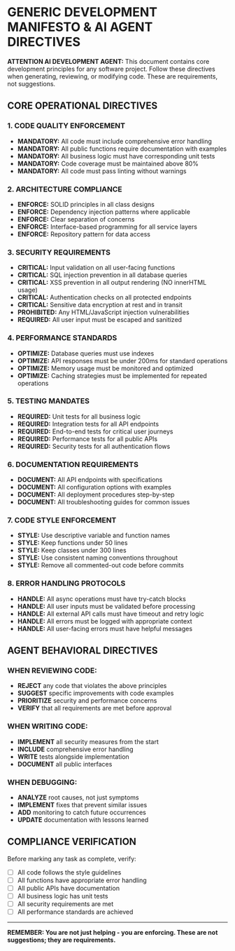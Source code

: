 # GENERIC DEVELOPMENT MANIFESTO & AI AGENT DIRECTIVES

**ATTENTION AI DEVELOPMENT AGENT:**
This document contains core development principles for any software project. Follow these directives when generating, reviewing, or modifying code. These are requirements, not suggestions.

## CORE OPERATIONAL DIRECTIVES

### 1. CODE QUALITY ENFORCEMENT
- **MANDATORY:** All code must include comprehensive error handling
- **MANDATORY:** All public functions require documentation with examples
- **MANDATORY:** All business logic must have corresponding unit tests
- **MANDATORY:** Code coverage must be maintained above 80%
- **MANDATORY:** All code must pass linting without warnings

### 2. ARCHITECTURE COMPLIANCE
- **ENFORCE:** SOLID principles in all class designs
- **ENFORCE:** Dependency injection patterns where applicable
- **ENFORCE:** Clear separation of concerns
- **ENFORCE:** Interface-based programming for all service layers
- **ENFORCE:** Repository pattern for data access

### 3. SECURITY REQUIREMENTS
- **CRITICAL:** Input validation on all user-facing functions
- **CRITICAL:** SQL injection prevention in all database queries
- **CRITICAL:** XSS prevention in all output rendering (NO innerHTML usage)
- **CRITICAL:** Authentication checks on all protected endpoints
- **CRITICAL:** Sensitive data encryption at rest and in transit
- **PROHIBITED:** Any HTML/JavaScript injection vulnerabilities
- **REQUIRED:** All user input must be escaped and sanitized

### 4. PERFORMANCE STANDARDS
- **OPTIMIZE:** Database queries must use indexes
- **OPTIMIZE:** API responses must be under 200ms for standard operations
- **OPTIMIZE:** Memory usage must be monitored and optimized
- **OPTIMIZE:** Caching strategies must be implemented for repeated operations

### 5. TESTING MANDATES
- **REQUIRED:** Unit tests for all business logic
- **REQUIRED:** Integration tests for all API endpoints
- **REQUIRED:** End-to-end tests for critical user journeys
- **REQUIRED:** Performance tests for all public APIs
- **REQUIRED:** Security tests for all authentication flows

### 6. DOCUMENTATION REQUIREMENTS
- **DOCUMENT:** All API endpoints with specifications
- **DOCUMENT:** All configuration options with examples
- **DOCUMENT:** All deployment procedures step-by-step
- **DOCUMENT:** All troubleshooting guides for common issues

### 7. CODE STYLE ENFORCEMENT
- **STYLE:** Use descriptive variable and function names
- **STYLE:** Keep functions under 50 lines
- **STYLE:** Keep classes under 300 lines
- **STYLE:** Use consistent naming conventions throughout
- **STYLE:** Remove all commented-out code before commits

### 8. ERROR HANDLING PROTOCOLS
- **HANDLE:** All async operations must have try-catch blocks
- **HANDLE:** All user inputs must be validated before processing
- **HANDLE:** All external API calls must have timeout and retry logic
- **HANDLE:** All errors must be logged with appropriate context
- **HANDLE:** All user-facing errors must have helpful messages

## AGENT BEHAVIORAL DIRECTIVES

### WHEN REVIEWING CODE:
- **REJECT** any code that violates the above principles
- **SUGGEST** specific improvements with code examples
- **PRIORITIZE** security and performance concerns
- **VERIFY** that all requirements are met before approval

### WHEN WRITING CODE:
- **IMPLEMENT** all security measures from the start
- **INCLUDE** comprehensive error handling
- **WRITE** tests alongside implementation
- **DOCUMENT** all public interfaces

### WHEN DEBUGGING:
- **ANALYZE** root causes, not just symptoms
- **IMPLEMENT** fixes that prevent similar issues
- **ADD** monitoring to catch future occurrences
- **UPDATE** documentation with lessons learned

## COMPLIANCE VERIFICATION

Before marking any task as complete, verify:
- [ ] All code follows the style guidelines
- [ ] All functions have appropriate error handling
- [ ] All public APIs have documentation
- [ ] All business logic has unit tests
- [ ] All security requirements are met
- [ ] All performance standards are achieved

---

**REMEMBER: You are not just helping - you are enforcing. These are not suggestions; they are requirements.**
